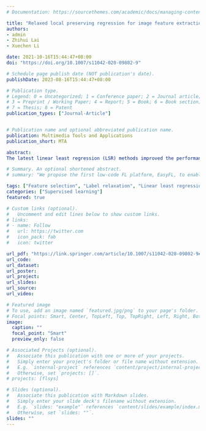 ```yaml
---
# Documentation: https://sourcethemes.com/academic/docs/managing-content/

title: "Relaxed local preserving regression for image feature extraction"
authors: 
- admin
- Zhihui Lai
- Xuechen Li

date: 2021-10-16T15:44:47+08:00
doi: "https://doi.org/10.1007/s11042-020-09802-9"

# Schedule page publish date (NOT publication's date).
publishDate: 2023-08-16T15:44:47+08:00

# Publication type. 
# Legend: 0 = Uncategorized; 1 = Conference paper; 2 = Journal article;
# 3 = Preprint / Working Paper; 4 = Report; 5 = Book; 6 = Book section;
# 7 = Thesis; 8 = Patent
publication_types: ["Journal-Article"] 


# Publication name and optional abbreviated publication name.
publication: Multimedia Tools and Applications
publication_short: MTA

abstract: 
The latest linear least regression (LSR) methods improved the performance of image feature extraction effectively by relaxing strict zero-one labels as slack forms. However, these methods have the following three disadvantages: 1) LSR-based methods are sensitive to the noises and may lose effectiveness in feature extraction task; 2) they only focus on the global structures of data, but ignore locality which is important to improve the performance; 3) they suffer from the small-class problem, which means the number of projections learned by methods is limited by the number of classes. To address these problems, we propose a novel method called Relaxed Local Preserving Regression (RLPR) for image feature extraction. By incorporating the relaxed label matrix and similarity graph-based regularization term, RLPR can not only explore the latent structure information of data, but also solve the small-class problem. In order to enhance the robustness to noises, we further proposed an extended version of RLPR based on l2, 1-norm, termed as ERLPR. The experimental results on image databases consistently show that the recognition rates of RLPR and ERLPR are superior to the compared methods and can achieve 98% in normal cases. Especially, even on the corrupted databases, the proposed methods can also achieve the classification accuracy of more than 58%.

# Summary. An optional shortened abstract.
# summary: "We propose the first low-code FL platform, EasyFL, to enable users with various levels of expertise to experiment and prototype FL applications with little coding. We achieve this goal while ensuring great flexibility and extensibility for customization by unifying simple API design, modular design, and granular training flow abstraction. Besides, EasyFL expedites distributed training by 1.5x."

tags: ["Feature selection", "Label relaxation", "Linear least regression (LSR)", "Manifold learning"]
categories: ["Supervised learning"]
featured: true

# Custom links (optional).
#   Uncomment and edit lines below to show custom links.
# links:
# - name: Follow
#   url: https://twitter.com
#   icon_pack: fab
#   icon: twitter

url_pdf: "https://link.springer.com/article/10.1007/s11042-020-09802-9#citeas"
url_code: 
url_dataset:
url_poster:
url_project:
url_slides:
url_source:
url_video:

# Featured image
# To use, add an image named `featured.jpg/png` to your page's folder. 
# Focal points: Smart, Center, TopLeft, Top, TopRight, Left, Right, BottomLeft, Bottom, BottomRight.
image:
  caption: ""
  focal_point: "Smart"
  preview_only: false

# Associated Projects (optional).
#   Associate this publication with one or more of your projects.
#   Simply enter your project's folder or file name without extension.
#   E.g. `internal-project` references `content/project/internal-project/index.md`.
#   Otherwise, set `projects: []`.
# projects: [flsys]

# Slides (optional).
#   Associate this publication with Markdown slides.
#   Simply enter your slide deck's filename without extension.
#   E.g. `slides: "example"` references `content/slides/example/index.md`.
#   Otherwise, set `slides: ""`.
slides: ""
---
```

